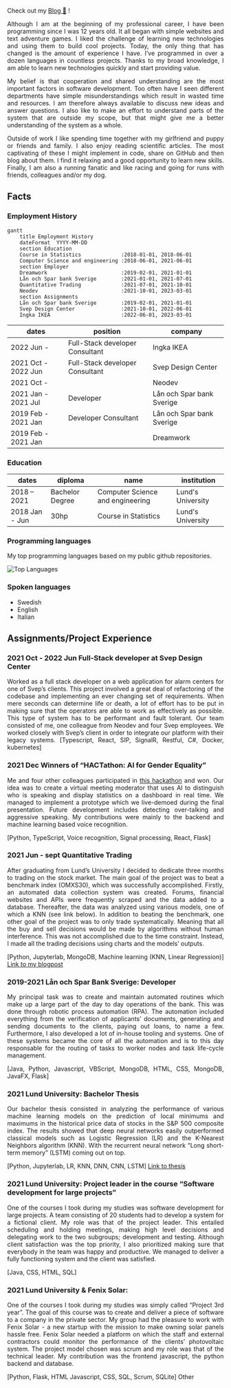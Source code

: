 Check out my [Blog 📝](https://blog.nicolo.io) !

Although I am at the beginning of my professional career, I have been programming since I was 12 years old. It all began with simple websites and text adventure games. I liked the challenge of learning new technologies and using them to build cool projects. Today, the only thing that has changed is the amount of experience I have. I’ve programmed in over a dozen languages in countless projects. Thanks to my broad knowledge, I am able to learn new technologies quickly and start providing value.

My belief is that cooperation and shared understanding are the most important factors in software development. Too often have I seen different departments have simple misunderstandings which result in wasted time and resources. I am therefore always available to discuss new ideas and answer questions. I also like to make an effort to understand parts of the system that are outside my scope, but that might give me a better understanding of the system as a whole.

Outside of work I like spending time together with my girlfriend and puppy or friends and family. I also enjoy reading scientific articles. The most captivating of these I might implement in code, share on GitHub and then blog about them. I find it relaxing and a good opportunity to learn new skills. Finally, I am also a running fanatic and like racing and going for runs with friends, colleagues and/or my dog.

## Facts

### Employment History

<pre><code class="language-mermaid">gantt
    title Employment History
    dateFormat  YYYY-MM-DD
    section Education
    Course in Statistics             :2018-01-01, 2018-06-01
    Computer Science and engineering :2018-06-01, 2021-06-01
    section Employer
    Dreamwork                        :2019-02-01, 2021-01-01
    Lån och Spar bank Sverige        :2021-01-01, 2021-07-01
    Quantitative Trading             :2021-07-01, 2021-10-01 
    Neodev                           :2021-10-01, 2023-03-01
    section Assignments
    Lån och Spar bank Sverige        :2019-02-01, 2021-01-01
    Svep Design Center               :2021-10-01, 2022-06-01
    Ingka IKEA                       :2022-06-01, 2023-03-01
</code></pre>

| dates               | position                        | company                   |
| ------------------- | ------------------------------- | ------------------------- |
| 2022 Jun -          | Full-Stack developer Consultant | Ingka IKEA                |
| 2021 Oct - 2022 Jun | Full-Stack developer Consultant | Svep Design Center        |
| 2021 Oct -          |                                 | Neodev                    |
| 2021 Jan - 2021 Jul | Developer                       | Lån och Spar bank Sverige |
| 2019 Feb - 2021 Jan | Developer Consultant            | Lån och Spar bank Sverige |
| 2019 Feb - 2021 Jan |                                 | Dreamwork                 |

### Education

| dates          | diploma         | name                             | institution       |
| -------------- | --------------- | -------------------------------- | ----------------- |
| 2018 – 2021    | Bachelor Degree | Computer Science and engineering | Lund's University |
| 2018 Jan - Jun | 30hp            | Course in Statistics             | Lund's University |

### Programming languages

My top programming languages based on my public github repositories.

![Top Languages](https://github-readme-stats.vercel.app/api/top-langs/?username=nicoloridulfo&langs_count=8&exclude_repo=blog)

### Spoken languages

- Swedish
- English
- Italian

## Assignments/Project Experience

### 2021 Oct - 2022 Jun Full-Stack developer at Svep Design Center

Worked as a full stack developer on a web application for alarm centers for one of Svep’s clients. This project involved a great deal of refactoring of the codebase and implementing an ever changing set of requirements. When mere seconds can determine life or death, a lot of effort has to be put in making sure that the operators are able to work as effectively as possible. This type of system has to be performant and fault tolerant. Our team consisted of me, one colleague from Neodev and four Svep employees. We worked closely with Svep’s client in order to integrate our platform with their legacy systems.
[Typescript, React, SIP, SignalR, Restful, C#, Docker, kubernetes]

### 2021 Dec Winners of “HACTathon: AI for Gender Equality”

Me and four other colleagues participated in [this hackathon](https://www.vinnova.se/en/events-calendar/2020/12/hactathon-ai-for-gender-equality/) and won. Our idea was to create a virtual meeting moderator that uses AI to distinguish who is speaking and display statistics on a dashboard in real time. We managed to implement a prototype which we live-demoed during the final presentation. Future development includes detecting over-talking and aggressive speaking. My contributions were mainly to the backend and machine learning based voice recognition.

[Python, TypeScript, Voice recognition, Signal processing, React, Flask]

### 2021 Jun - sept Quantitative Trading

After graduating from Lund’s University I decided to dedicate three months to trading on the stock market. The main goal of the project was to beat a benchmark index (OMXS30), which was successfully accomplished. Firstly, an automated data collection system was created. Forums, financial websites and APIs were frequently scraped and the data added to a database. Thereafter, the data was analyzed using various models, one of which a KNN (see link below). In addition to beating the benchmark, one other goal of the project was to only trade systematically. Meaning that all the buy and sell decisions would be made by algorithms without human interference. This was not accomplished due to the time constraint. Instead, I made all the trading decisions using charts and the models’ outputs.

[Python, Jupyterlab, MongoDB, Machine learning (KNN, Linear Regression)] [Link to my blogpost](https://blog.nicolo.io/finance/analysis/2021/07/09/Support-Resistance.html)

### 2019-2021 Lån och Spar Bank Sverige: Developer

My principal task was to create and maintain automated routines which make up a large part of the day to day operations of the bank. This was done through robotic process automation (RPA). The automation included everything from the verification of applicants’ documents, generating and sending documents to the clients, paying out loans, to name a few. Furthermore, I also developed a lot of in-house tooling and systems. One of these systems became the core of all the automation and is to this day responsable for the routing of tasks to worker nodes and task life-cycle management.

[Java, Python, Javascript, VBScript, MongoDB, HTML, CSS, MongoDB, JavaFX, Flask]

### 2021 Lund University: Bachelor Thesis

Our bachelor thesis consisted in analyzing the performance of various machine learning models on the prediction of local minimums and maximums in the historical price data of stocks in the S&P 500 composite index. The results showed that deep neural networks easily outperformed classical models such as Logistic Regression (LR) and the K-Nearest Neighbors algorithm (KNN). With the recurrent neural network “Long short-term memory” (LSTM) coming out on top.

[Python, Jupyterlab, LR, KNN, DNN, CNN, LSTM] [Link to thesis](http://lup.lub.lu.se/student-papers/record/9065850)

### 2021 Lund University: Project leader in the course “Software development for large projects”

One of the courses I took during my studies was software development for large projects. A team consisting of 20 students had to develop a system for a fictional client. My role was that of the project leader. This entailed scheduling and holding meetings, making high level decisions and delegating work to the two subgroups; development and testing. Although client satisfaction was the top priority, I also prioritized making sure that everybody in the team was happy and productive. We managed to deliver a fully functioning system and the client was satisfied.

[Java, CSS, HTML, SQL]

### 2021 Lund University & Fenix Solar:

One of the courses I took during my studies was simply called “Project 3rd year”. The goal of this course was to create and deliver a piece of software to a company in the private sector. My group had the pleasure to work with Fenix Solar - a new startup with the mission to make owning solar panels hassle free. Fenix Solar needed a platform on which the staff and external contractors could monitor the performance of the clients’ photovoltaic system. The project model chosen was scrum and my role was that of the technical leader. My contribution was the frontend javascript, the python backend and database.

[Python, Flask, HTML Javascript, CSS, SQL, Scrum, SQLite]
Other

<style>
p {
  /* max-width: 100%;
  width: 400px; */
  text-align: justify;
  text-justify: inter-word;
}
</style>
<script src="https://cdn.jsdelivr.net/npm/mermaid/dist/mermaid.js"></script>
<script>
var config = {
    startOnLoad:true,
    theme: 'forest',
    flowchart:{
            useMaxWidth:false,
            htmlLabels:true
        }
};
mermaid.initialize(config);
window.mermaid.init(undefined, document.querySelectorAll('.language-mermaid'));
</script>